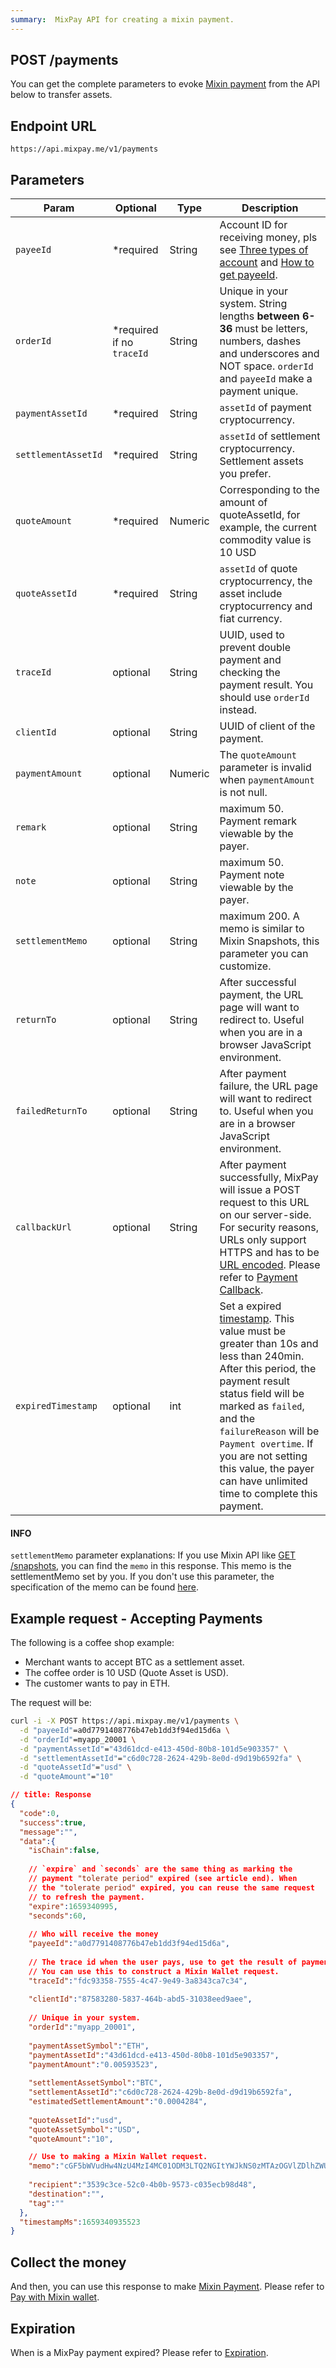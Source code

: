 ```yaml
---
summary:  MixPay API for creating a mixin payment.
---
```


## POST /payments

You can get the complete parameters to evoke [Mixin payment](https://developers.mixin.one/docs/schema#payment) from the API below to transfer assets.

## Endpoint URL

```
https://api.mixpay.me/v1/payments
```

## Parameters

|  Param | Optional | Type | Description |
| --- | --- | --- | --- |
| `payeeId` | <span class="required">*required</span> | String | Account ID for receiving money, pls see [Three types of account](https://mixpay.me/developers/guides/integration-verview#three-types-of-account) and [How to get payeeId](https://mixpay.me/developers/guides/integration-verview#payee-id). |
| `orderId` | <span class="required">*required</span> if no `traceId` | String | Unique in your system. String lengths **between 6-36** must be letters, numbers, dashes and underscores and NOT space. `orderId` and `payeeId` make a payment unique. |
| `paymentAssetId` | <span class="required">*required</span> | String | `assetId` of payment cryptocurrency. |
| `settlementAssetId` | <span class="required">*required</span> | String | `assetId` of settlement cryptocurrency. Settlement assets you prefer. |
| `quoteAmount` | <span class="required">*required</span> | Numeric | Corresponding to the amount of quoteAssetId, for example, the current commodity value is 10 USD |
| `quoteAssetId` | <span class="required">*required</span> | String | `assetId` of quote cryptocurrency, the asset include cryptocurrency and fiat currency. |
| `traceId` | optional | String |  UUID, used to prevent double payment and checking the payment result. You should use `orderId` instead.  |
| `clientId` | optional | String | UUID of client of the payment. |
| `paymentAmount` | optional | Numeric | The `quoteAmount` parameter is invalid when `paymentAmount` is not null. |
| `remark` | optional | String | maximum 50. Payment remark viewable by the payer. |
| `note` | optional | String | maximum 50. Payment note viewable by the payer. |
| `settlementMemo` | optional | String | maximum 200. A memo is similar to Mixin Snapshots, this parameter you can customize. |
| `returnTo` | optional | String | After successful payment, the URL page will want to redirect to. Useful when you are in a browser JavaScript environment. |
| `failedReturnTo` | optional | String | After payment failure, the URL page will want to redirect to. Useful when you are in a browser JavaScript environment. |
| `callbackUrl` | optional | String | After payment successfully, MixPay will issue a POST request to this URL on our server-side. For security reasons, URLs only support HTTPS and has to be [URL encoded](https://www.w3schools.com/tags/ref_urlencode.ASP). Please refer to [Payment Callback](https://mixpay.me/developers/api/payments/payment-callback). |
| `expiredTimestamp` | optional | int | Set a expired [timestamp](https://en.wikipedia.org/wiki/Unix_time). This value must be greater than 10s and less than 240min. After this period, the payment result status field will be marked as `failed`, and the `failureReason` will be `Payment overtime`. If you are not setting this value, the payer can have unlimited time to complete this payment. |


#### INFO

`settlementMemo` parameter explanations: If you use Mixin API like [GET /snapshots](https://developers.mixin.one/docs/api/transfer/snapshots), you can find the `memo` in this response. This memo is the settlementMemo set by you. If you don't use this parameter, the specification of the memo can be found [here](https://mixpay.me/developers/api/memo).

## Example request - Accepting Payments



The following is a coffee shop example: 



- Merchant wants to accept BTC as a settlement asset.
- The coffee order is 10  USD (Quote Asset is USD).
- The customer wants to pay in ETH.



The request will be: 



```bash
curl -i -X POST https://api.mixpay.me/v1/payments \
  -d "payeeId"=a0d7791408776b47eb1dd3f94ed15d6a \
  -d "orderId"=myapp_20001 \
  -d "paymentAssetId"="43d61dcd-e413-450d-80b8-101d5e903357" \
  -d "settlementAssetId"="c6d0c728-2624-429b-8e0d-d9d19b6592fa" \
  -d "quoteAssetId"="usd" \
  -d "quoteAmount"="10"
```


```json
// title: Response
{
  "code":0,
  "success":true,
  "message":"",
  "data":{
    "isChain":false,
    
    // `expire` and `seconds` are the same thing as marking the 
    // payment "tolerate period" expired (see article end). When 
    // the "tolerate period" expired, you can reuse the same request
    // to refresh the payment.
    "expire":1659340995,
    "seconds":60,
    
    // Who will receive the money
    "payeeId":"a0d7791408776b47eb1dd3f94ed15d6a",
    
    // The trace id when the user pays, use to get the result of payment. 
    // You can use this to construct a Mixin Wallet request.
    "traceId":"fdc93358-7555-4c47-9e49-3a8343ca7c34",
    
    "clientId":"87583280-5837-464b-abd5-31038eed9aee",
    
    // Unique in your system.
    "orderId":"myapp_20001",
    
    "paymentAssetSymbol":"ETH",
    "paymentAssetId":"43d61dcd-e413-450d-80b8-101d5e903357",
    "paymentAmount":"0.00593523",
    
    "settlementAssetSymbol":"BTC",
    "settlementAssetId":"c6d0c728-2624-429b-8e0d-d9d19b6592fa",
    "estimatedSettlementAmount":"0.0004284",
    
    "quoteAssetId":"usd",
    "quoteAssetSymbol":"USD",
    "quoteAmount":"10",

    // Use to making a Mixin Wallet request.
    "memo":"cGF5bWVudHw4NzU4MzI4MC01ODM3LTQ2NGItYWJkNS0zMTAzOGVlZDlhZWU=",
    
    "recipient":"3539c3ce-52c0-4b0b-9573-c035ecb98d48",
    "destination":"",
    "tag":""
  },
  "timestampMs":1659340935523
}
```



## Collect the money


And then, you can use this response to make [Mixin Payment](https://developers.mixin.one/docs/schema#payment). Please refer to [Pay with Mixin wallet](https://mixpay.me/developers/guides/using-raw-api#pay-with-mixin-wallet).



## Expiration



When is a MixPay payment expired? Please refer to [Expiration](https://mixpay.me/developers/guides/using-raw-api#expiration).



 
